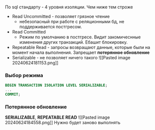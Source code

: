 По sql стандарту - 4 уровня изоляции. Чем ниже тем строже
- Read Uncommitted - позволяет грязное чтение
    - небезопасный при работе с реляционными бд, не поддерживается постгресом.
- Read Committed
    - Режим по умолчанию в постгресе. Видит закомичеснные изменения других транзакций. Ебашит блокировку.
- Repeatable Read - запросы возвращают данные, которые были на момент начала выполнения. Запрещает **потерянное обновление**
- Serializable - не позволяет ничего такого
![[Pasted image 20240624181153.png]]

### Выбор режима
```sql
BEGIN TRANSACTION ISOLATION LEVEL SERIALIZABLE;
...
COMMIT;
```

### Потерянное обновление
**SERIALIZABLE**, **REPEATABLE READ**
![[Pasted image 20240624184558.png]]
Нужно будет заново выполнять